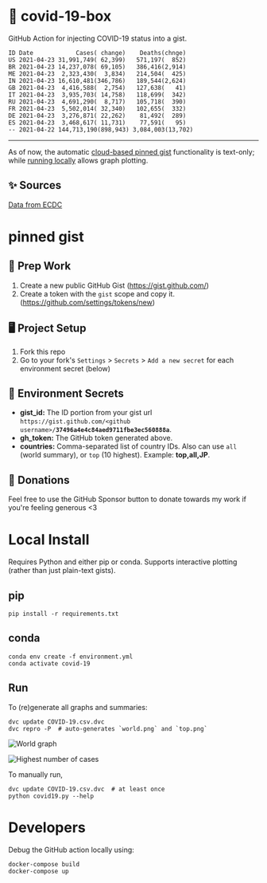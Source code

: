 # 🏥 covid-19-box

GitHub Action for injecting COVID-19 status into a gist.

```
ID Date            Cases( change)    Deaths(chnge)
US 2021-04-23 31,991,749( 62,399)   571,197(  852)
BR 2021-04-23 14,237,078( 69,105)   386,416(2,914)
ME 2021-04-23  2,323,430(  3,834)   214,504(  425)
IN 2021-04-23 16,610,481(346,786)   189,544(2,624)
GB 2021-04-23  4,416,588(  2,754)   127,638(   41)
IT 2021-04-23  3,935,703( 14,758)   118,699(  342)
RU 2021-04-23  4,691,290(  8,717)   105,718(  390)
FR 2021-04-23  5,502,014( 32,340)   102,655(  332)
DE 2021-04-23  3,276,871( 22,262)    81,492(  289)
ES 2021-04-23  3,468,617( 11,731)    77,591(   95)
-- 2021-04-22 144,713,190(898,943) 3,084,003(13,702)
```

---

As of now, the automatic [cloud-based pinned gist](#pinned-gist) functionality is text-only;
while [running locally](#local-install) allows graph plotting.

## ✨ Sources

[Data from ECDC](https://www.ecdc.europa.eu/en/publications-data/download-todays-data-geographic-distribution-covid-19-cases-worldwide)

# pinned gist

## 🎒 Prep Work
1. Create a new public GitHub Gist (https://gist.github.com/)
1. Create a token with the `gist` scope and copy it. (https://github.com/settings/tokens/new)

## 🖥 Project Setup
1. Fork this repo
1. Go to your fork's `Settings` > `Secrets` > `Add a new secret` for each environment secret (below)

## 🤫 Environment Secrets
- **gist_id:** The ID portion from your gist url `https://gist.github.com/<github username>/`**`37496a4e4c84aed9711fbe3ec560888a`**.
- **gh_token:** The GitHub token generated above.
- **countries:** Comma-separated list of country IDs. Also can use `all` (world summary), or `top` (10 highest). Example: **top,all,JP**.

## 💸 Donations

Feel free to use the GitHub Sponsor button to donate towards my work if you're feeling generous <3

# Local Install

Requires Python and either pip or conda. Supports interactive plotting (rather than just plain-text gists).

## pip

```
pip install -r requirements.txt
```

## conda

```
conda env create -f environment.yml
conda activate covid-19
```

## Run

To (re)generate all graphs and summaries:

```
dvc update COVID-19.csv.dvc
dvc repro -P  # auto-generates `world.png` and `top.png`
```

![World graph](world.png)

![Highest number of cases](top.png)

To manually run,

```
dvc update COVID-19.csv.dvc  # at least once
python covid19.py --help
```

# Developers

Debug the GitHub action locally using:

```
docker-compose build
docker-compose up
```
